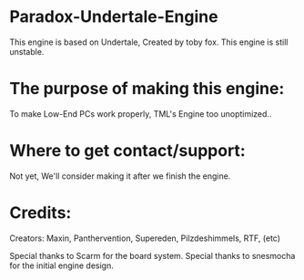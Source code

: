 # Paradox-Undertale-Engine

This engine is based on Undertale, Created by toby fox.
This engine is still unstable.

# The purpose of making this engine:

To make Low-End PCs work properly, TML's Engine too unoptimized..

# Where to get contact/support:

Not yet, We'll consider making it after we finish the engine.

# Credits:

Creators:
Maxin, Panthervention, Supereden, Pilzdeshimmels, RTF, (etc)

Special thanks to Scarm for the board system.
Special thanks to snesmocha for the initial engine design.
